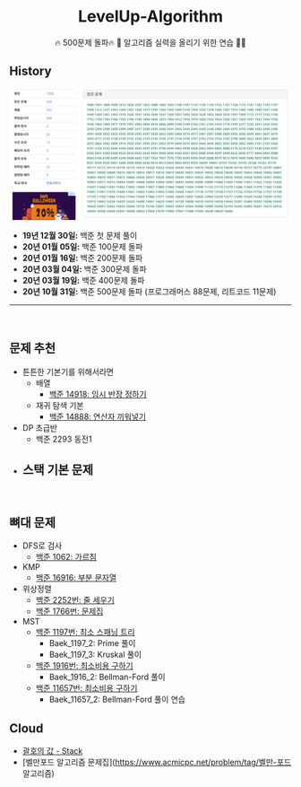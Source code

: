 <div align=center>

# LevelUp-Algorithm

🔥 500문제 돌파🔥 🚀 알고리즘 실력을 올리기 위한 연습 👨‍💻

</div>

## History 

![500](/img/500.PNG)

- __19년 12월 30일:__ 백준 첫 문제 풀이
- __20년 01월 05일:__ 백준 100문제 돌파
- __20년 01월 16일:__ 백준 200문제 돌파
- __20년 03월 04일:__ 백준 300문제 돌파 
- __20년 03월 19일:__ 백준 400문제 돌파
- __20년 10월 31일:__ 백준 500문제 돌파 (프로그래머스 88문제, 리트코드 11문제)

---------

<br />

## 문제 추천

- 튼튼한 기본기를 위해서라면
    - 배열
        - [백준 14918: 임시 반장 정하기](https://www.acmicpc.net/problem/14918)
    - 재귀 탐색 기본
	    - [백준 14888: 연산자 끼워넣기](https://www.acmicpc.net/problem/14888)
- DP 초급반
    - 백준 2293 동전1
- 스택 기본 문제
    - 

<br />

## 뼈대 문제

- DFS로 검사
  - [백준 1062: 가르침](https://www.acmicpc.net/problem/1062)
- KMP
  - [백준 16916: 부분 문자열](https://www.acmicpc.net/problem/16916)
- 위상정렬
  - [백준 2252번: 줄 세우기](https://www.acmicpc.net/problem/2252)
  - [백준 1766번: 문제집](https://www.acmicpc.net/problem/1766)
- MST
  - [백준 1197번: 최소 스패닝 트리](https://www.acmicpc.net/problem/1197)
    - Baek_1197_2: Prime 풀이
    - Baek_1197_3: Kruskal 풀이
  - [백준 1916번: 최소비용 구하기](https://www.acmicpc.net/problem/1916)
    - Baek_1916_2: Bellman-Ford 풀이
  - [백준 11657번: 최소비용 구하기](https://www.acmicpc.net/problem/11657)
    - Baek_11657_2: Bellman-Ford 풀이 연습


## Cloud
- [괄호의 값 - Stack](https://www.acmicpc.net/problem/2504)
- [벨만포드 알고리즘 문제집](https://www.acmicpc.net/problem/tag/벨만-포드 알고리즘)